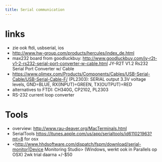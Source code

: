 ```yaml
---
title: Serial communication
---
```


# links
* zie ook ftdi, usbserial, ios
* <http://www.hw-group.com/products/hercules/index_de.html>
* max232 board from goodluckbuy: <http://www.goodluckbuy.com/jy-r2t-v1-2-rs232-serial-port-converter-w-cable.html> JY-R2T V1.2 Rs232 Serial Port Converter w/ Cable
* <https://www.olimex.com/Products/Components/Cables/USB-Serial-Cable/USB-Serial-Cable-F/> (PL2303): SERIAL output 3.3V voltage levels, GND=BLUE, RX(INPUT)=GREEN, TX(OUTPUT)=RED
* alternatives to FTDI: CH340G, CP2102, PL2303
* RS-232 current loop converter


# Tools
* overview: <http://www.rau-deaver.org/MacTerminals.html>
* SerialTools <https://itunes.apple.com/us/app/serialtools/id611021963?mt=8> for osx
* <http://www.hhdsoftware.com/dispatch/fspm/download/serial-monitor|Device Monitoring Studio> (Windows, werkt ook in Parallels op OSX) 2wk trial daarna +/-$50
